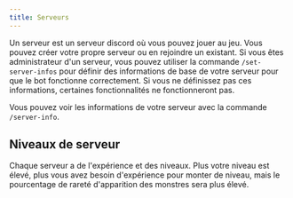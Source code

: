 ```yaml
---
title: Serveurs
---
```


Un serveur est un serveur discord où vous pouvez jouer au jeu. Vous pouvez créer votre propre serveur ou en rejoindre un existant.
Si vous êtes administrateur d'un serveur, vous pouvez utiliser la commande `/set-server-infos` pour définir des informations de base de votre serveur pour que le bot fonctionne correctement. Si vous ne définissez pas ces informations, certaines fonctionnalités ne fonctionneront pas.

Vous pouvez voir les informations de votre serveur avec la commande `/server-info`.

## Niveaux de serveur

Chaque serveur a de l'expérience et des niveaux. Plus votre niveau est élevé, plus vous avez besoin d'expérience pour monter de niveau, mais le pourcentage de rareté d'apparition des monstres sera plus élevé.

